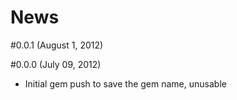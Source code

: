 # News

#0.0.1 (August 1, 2012)

#0.0.0 (July 09, 2012)
- Initial gem push to save the gem name, unusable
